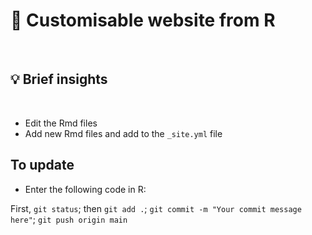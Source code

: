 # 🔭 Customisable website from R

<br>

## 💡 Brief insights

<br>

* Edit the Rmd files
* Add new Rmd files and add to the `_site.yml` file

## To update

* Enter the following code in R: 

First, `git status`; then `git add .`; `git commit -m "Your commit message here"`; `git push origin main`







